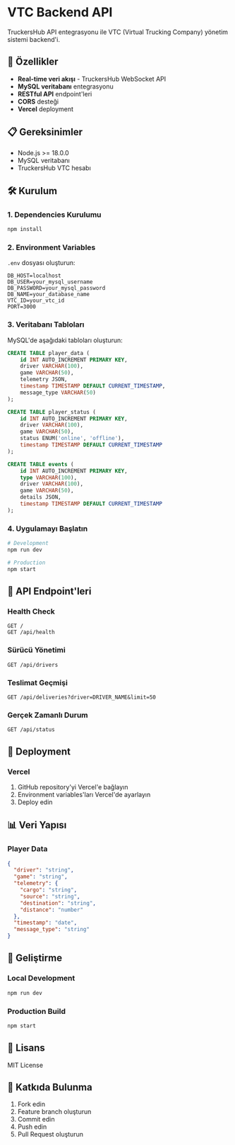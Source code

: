 # VTC Backend API

TruckersHub API entegrasyonu ile VTC (Virtual Trucking Company) yönetim sistemi backend'i.

## 🚀 Özellikler

- **Real-time veri akışı** - TruckersHub WebSocket API
- **MySQL veritabanı** entegrasyonu
- **RESTful API** endpoint'leri
- **CORS** desteği
- **Vercel** deployment

## 📋 Gereksinimler

- Node.js >= 18.0.0
- MySQL veritabanı
- TruckersHub VTC hesabı

## 🛠️ Kurulum

### 1. Dependencies Kurulumu
```bash
npm install
```

### 2. Environment Variables
`.env` dosyası oluşturun:
```env
DB_HOST=localhost
DB_USER=your_mysql_username
DB_PASSWORD=your_mysql_password
DB_NAME=your_database_name
VTC_ID=your_vtc_id
PORT=3000
```

### 3. Veritabanı Tabloları
MySQL'de aşağıdaki tabloları oluşturun:

```sql
CREATE TABLE player_data (
    id INT AUTO_INCREMENT PRIMARY KEY,
    driver VARCHAR(100),
    game VARCHAR(50),
    telemetry JSON,
    timestamp TIMESTAMP DEFAULT CURRENT_TIMESTAMP,
    message_type VARCHAR(50)
);

CREATE TABLE player_status (
    id INT AUTO_INCREMENT PRIMARY KEY,
    driver VARCHAR(100),
    game VARCHAR(50),
    status ENUM('online', 'offline'),
    timestamp TIMESTAMP DEFAULT CURRENT_TIMESTAMP
);

CREATE TABLE events (
    id INT AUTO_INCREMENT PRIMARY KEY,
    type VARCHAR(100),
    driver VARCHAR(100),
    game VARCHAR(50),
    details JSON,
    timestamp TIMESTAMP DEFAULT CURRENT_TIMESTAMP
);
```

### 4. Uygulamayı Başlatın
```bash
# Development
npm run dev

# Production
npm start
```

## 🔌 API Endpoint'leri

### Health Check
```
GET /
GET /api/health
```

### Sürücü Yönetimi
```
GET /api/drivers
```

### Teslimat Geçmişi
```
GET /api/deliveries?driver=DRIVER_NAME&limit=50
```

### Gerçek Zamanlı Durum
```
GET /api/status
```

## 🚀 Deployment

### Vercel
1. GitHub repository'yi Vercel'e bağlayın
2. Environment variables'ları Vercel'de ayarlayın
3. Deploy edin

## 📊 Veri Yapısı

### Player Data
```json
{
  "driver": "string",
  "game": "string",
  "telemetry": {
    "cargo": "string",
    "source": "string",
    "destination": "string",
    "distance": "number"
  },
  "timestamp": "date",
  "message_type": "string"
}
```

## 🔧 Geliştirme

### Local Development
```bash
npm run dev
```

### Production Build
```bash
npm start
```

## 📝 Lisans

MIT License

## 🤝 Katkıda Bulunma

1. Fork edin
2. Feature branch oluşturun
3. Commit edin
4. Push edin
5. Pull Request oluşturun
